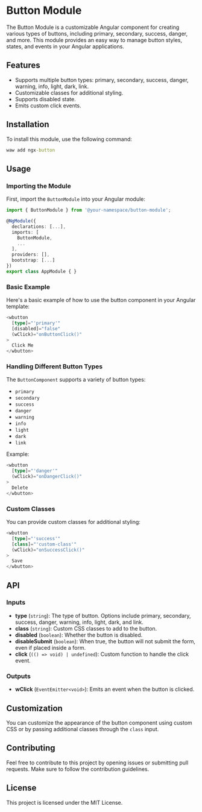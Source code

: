 # Button Module

The Button Module is a customizable Angular component for creating various types of buttons, including primary, secondary, success, danger, and more. This module provides an easy way to manage button styles, states, and events in your Angular applications.

## Features

- Supports multiple button types: primary, secondary, success, danger, warning, info, light, dark, link.
- Customizable classes for additional styling.
- Supports disabled state.
- Emits custom click events.

## Installation

To install this module, use the following command:
```cmd
waw add ngx-button
```
## Usage

### Importing the Module

First, import the `ButtonModule` into your Angular module:
```Typescript
import { ButtonModule } from '@your-namespace/button-module';

@NgModule({
  declarations: [...],
  imports: [
    ButtonModule,
    ...
  ],
  providers: [],
  bootstrap: [...]
})
export class AppModule { }
```
### Basic Example

Here's a basic example of how to use the button component in your Angular template:
```Typescript
<wbutton
  [type]="'primary'"
  [disabled]="false"
  (wClick)="onButtonClick()"
>
  Click Me
</wbutton>
```
### Handling Different Button Types

The `ButtonComponent` supports a variety of button types:

- `primary`
- `secondary`
- `success`
- `danger`
- `warning`
- `info`
- `light`
- `dark`
- `link`

Example:
```Typescript
<wbutton
  [type]="'danger'"
  (wClick)="onDangerClick()"
>
  Delete
</wbutton>
```
### Custom Classes

You can provide custom classes for additional styling:
```Typescript
<wbutton
  [type]="'success'"
  [class]="'custom-class'"
  (wClick)="onSuccessClick()"
>
  Save
</wbutton>
```
## API

### Inputs

- **type** (`string`): The type of button. Options include primary, secondary, success, danger, warning, info, light, dark, and link.
- **class** (`string`): Custom CSS classes to add to the button.
- **disabled** (`boolean`): Whether the button is disabled.
- **disableSubmit** (`boolean`): When true, the button will not submit the form, even if placed inside a form.
- **click** (`(() => void) | undefined`): Custom function to handle the click event.

### Outputs

- **wClick** (`EventEmitter<void>`): Emits an event when the button is clicked.

## Customization

You can customize the appearance of the button component using custom CSS or by passing additional classes through the `class` input.

## Contributing

Feel free to contribute to this project by opening issues or submitting pull requests. Make sure to follow the contribution guidelines.

## License

This project is licensed under the MIT License.
